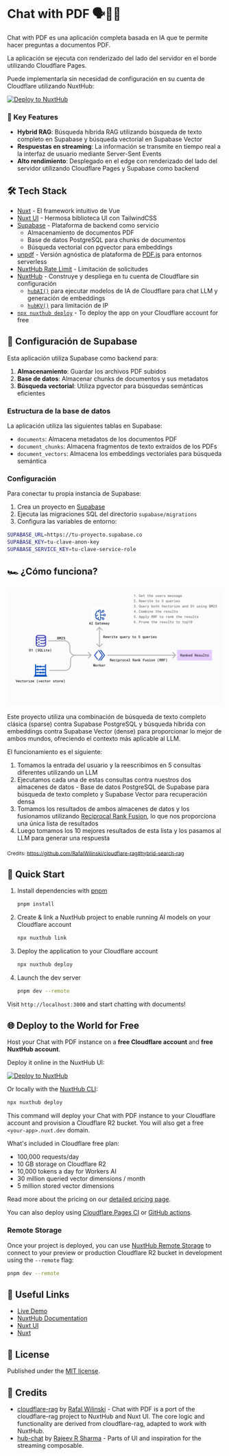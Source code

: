 # Chat with PDF 🗣️💬📄

Chat with PDF es una aplicación completa basada en IA que te permite hacer preguntas a documentos PDF.

La aplicación se ejecuta con renderizado del lado del servidor en el borde utilizando Cloudflare Pages.

Puede implementarla sin necesidad de configuración en su cuenta de Cloudflare utilizando NuxtHub:

[![Deploy to NuxtHub](https://hub.nuxt.com/button.svg)](https://hub.nuxt.com/new?template=chat-with-pdf)

### 🚀 Key Features

- **Hybrid RAG**: Búsqueda híbrida RAG utilizando búsqueda de texto completo en Supabase y búsqueda vectorial en Supabase Vector
- **Respuestas en streaming**: La información se transmite en tiempo real a la interfaz de usuario mediante Server-Sent Events
- **Alto rendimiento**: Desplegado en el edge con renderizado del lado del servidor utilizando Cloudflare Pages y Supabase como backend

<!-- ### 🎥 See It in Action

https://github.com/Atinux/atidraw/assets/904724/85f79def-f633-40b7-97c2-3a8579e65af1

Ready to create? Visit [chat-with-pdf.nuxt.dev](https://chat-with-pdf.nuxt.dev) and share your best drawing! -->

## 🛠 Tech Stack

- [Nuxt](https://nuxt.com) - El framework intuitivo de Vue
- [Nuxt UI](https://github.com/nuxt/ui) - Hermosa biblioteca UI con TailwindCSS
- [Supabase](https://supabase.com) - Plataforma de backend como servicio
  - Almacenamiento de documentos PDF
  - Base de datos PostgreSQL para chunks de documentos
  - Búsqueda vectorial con pgvector para embeddings
- [unpdf](https://github.com/unjs/unpdf) - Versión agnóstica de plataforma de [PDF.js](https://github.com/mozilla/pdf.js) para entornos serverless
- [NuxtHub Rate Limit](https://github.com/fayazara/nuxthub-ratelimit) - Limitación de solicitudes
- [NuxtHub](https://hub.nuxt.com) - Construye y despliega en tu cuenta de Cloudflare sin configuración
  - [`hubAI()`](https://hub.nuxt.com/docs/features/ai) para ejecutar modelos de IA de Cloudflare para chat LLM y generación de embeddings
  - [`hubKV()`](https://hub.nuxt.com/docs/features/ai) para limitación de IP
- [`npx nuxthub deploy`](https://github.com/nuxt-hub/cli) - To deploy the app on your Cloudflare account for free

## 🔌 Configuración de Supabase

Esta aplicación utiliza Supabase como backend para:

1. **Almacenamiento**: Guardar los archivos PDF subidos
2. **Base de datos**: Almacenar chunks de documentos y sus metadatos
3. **Búsqueda vectorial**: Utiliza pgvector para búsquedas semánticas eficientes

### Estructura de la base de datos

La aplicación utiliza las siguientes tablas en Supabase:

- `documents`: Almacena metadatos de los documentos PDF
- `document_chunks`: Almacena fragmentos de texto extraídos de los PDFs
- `document_vectors`: Almacena los embeddings vectoriales para búsqueda semántica

### Configuración

Para conectar tu propia instancia de Supabase:

1. Crea un proyecto en [Supabase](https://supabase.com)
2. Ejecuta las migraciones SQL del directorio `supabase/migrations`
3. Configura las variables de entorno:

```bash
SUPABASE_URL=https://tu-proyecto.supabase.co
SUPABASE_KEY=tu-clave-anon-key
SUPABASE_SERVICE_KEY=tu-clave-service-role
```

## 🏎️ ¿Cómo funciona?

![Hybrid Search RAG](./.github/hybrid-rag.png)

Este proyecto utiliza una combinación de búsqueda de texto completo clásica (sparse) contra Supabase PostgreSQL y búsqueda híbrida con embeddings contra Supabase Vector (dense) para proporcionar lo mejor de ambos mundos, ofreciendo el contexto más aplicable al LLM.

El funcionamiento es el siguiente:

1. Tomamos la entrada del usuario y la reescribimos en 5 consultas diferentes utilizando un LLM
2. Ejecutamos cada una de estas consultas contra nuestros dos almacenes de datos - Base de datos PostgreSQL de Supabase para búsqueda de texto completo y Supabase Vector para recuperación densa
3. Tomamos los resultados de ambos almacenes de datos y los fusionamos utilizando [Reciprocal Rank Fusion](https://www.elastic.co/guide/en/elasticsearch/reference/current/rrf.html), lo que nos proporciona una única lista de resultados
4. Luego tomamos los 10 mejores resultados de esta lista y los pasamos al LLM para generar una respuesta

<sub>Credits: https://github.com/RafalWilinski/cloudflare-rag#hybrid-search-rag</sub>

## 🚀 Quick Start

1. Install dependencies with [pnpm](https://pnpm.io)
    ```bash
    pnpm install
    ```
2. Create & link a NuxtHub project to enable running AI models on your Cloudflare account
    ```bash
    npx nuxthub link
    ```
4. Deploy the application to your Cloudflare account
    ```bash
    npx nuxthub deploy
    ```
4. Launch the dev server
    ```bash
    pnpm dev --remote
    ```

Visit `http://localhost:3000` and start chatting with documents!

## 🌐 Deploy to the World for Free

Host your Chat with PDF instance on a **free Cloudflare account** and **free NuxtHub account**.

Deploy it online in the NuxtHub UI:

[![Deploy to NuxtHub](https://hub.nuxt.com/button.svg)](https://hub.nuxt.com/new?repo=RihanArfan/chat-with-pdf)

Or locally with the [NuxtHub CLI](https://github.com/nuxt-hub/cli):

```bash
npx nuxthub deploy
```

This command will deploy your Chat with PDF instance to your Cloudflare account and provision a Cloudflare R2 bucket. You will also get a free `<your-app>.nuxt.dev` domain.

What's included in Cloudflare free plan:
- 100,000 requests/day
- 10 GB storage on Cloudflare R2
- 10,000 tokens a day for Workers AI
- 30 million queried vector dimensions / month
- 5 million stored vector dimensions

Read more about the pricing on our [detailed pricing page](https://hub.nuxt.com/pricing).

You can also deploy using [Cloudflare Pages CI](https://hub.nuxt.com/docs/getting-started/deploy#cloudflare-pages-ci) or [GitHub actions](https://hub.nuxt.com/docs/getting-started/deploy#github-action).

### Remote Storage

Once your project is deployed, you can use [NuxtHub Remote Storage](https://hub.nuxt.com/docs/getting-started/remote-storage) to connect to your preview or production Cloudflare R2 bucket in development using the `--remote` flag:

```bash
pnpm dev --remote
```

## 🔗 Useful Links

- [Live Demo](https://chat-with-pdf.nuxt.dev)
- [NuxtHub Documentation](https://hub.nuxt.com)
- [Nuxt UI](https://ui.nuxt.com)
- [Nuxt](https://nuxt.com)

## 📝 License

Published under the [MIT license](./LICENSE).

## 🙋 Credits

- [cloudflare-rag](https://github.com/RafalWilinski/cloudflare-rag) by [Rafal Wilinski](https://github.com/RafalWilinski) - Chat with PDF is a port of the cloudflare-rag project to NuxtHub and Nuxt UI. The core logic and functionality are derived from cloudflare-rag, adapted to work with NuxtHub.
- [hub-chat](https://github.com/ra-jeev/hub-chat) by [Rajeev R Sharma](https://github.com/ra-jeev) - Parts of UI and inspiration for the streaming composable.

